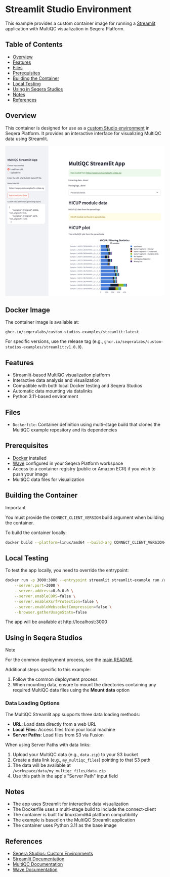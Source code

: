 # Streamlit Studio Environment

This example provides a custom container image for running a [Streamlit](https://streamlit.io/) application with MultiQC visualization in Seqera Platform.

## Table of Contents

- [Overview](#overview)
- [Features](#features)
- [Files](#files)
- [Prerequisites](#prerequisites)
- [Building the Container](#building-the-container)
- [Local Testing](#local-testing)
- [Using in Seqera Studios](#using-in-seqera-studios)
- [Notes](#notes)
- [References](#references)

## Overview

This container is designed for use as a [custom Studio environment](https://docs.seqera.io/platform-cloud/studios/custom-envs) in Seqera Platform. It provides an interactive interface for visualizing MultiQC data using Streamlit.

![Screenshot of the Streamlit app](screenshot.png)

## Docker Image

The container image is available at:
```
ghcr.io/seqeralabs/custom-studios-examples/streamlit:latest
```

For specific versions, use the release tag (e.g., `ghcr.io/seqeralabs/custom-studios-examples/streamlit:v1.0.0`).

## Features

- Streamlit-based MultiQC visualization platform
- Interactive data analysis and visualization
- Compatible with both local Docker testing and Seqera Studios
- Automatic data mounting via datalinks
- Python 3.11-based environment

## Files

- `Dockerfile`: Container definition using multi-stage build that clones the MultiQC example repository and its dependencies

## Prerequisites

- [Docker](https://www.docker.com/) installed
- [Wave](https://docs.seqera.io/platform-cloud/wave/) configured in your Seqera Platform workspace
- Access to a container registry (public or Amazon ECR) if you wish to push your image
- MultiQC data files for visualization

## Building the Container

> [!IMPORTANT]
> You must provide the `CONNECT_CLIENT_VERSION` build argument when building the container.

To build the container locally:

```bash
docker build --platform=linux/amd64 --build-arg CONNECT_CLIENT_VERSION=0.8 -t streamlit-example .
```

## Local Testing

To test the app locally, you need to override the entrypoint:

```bash
docker run -p 3000:3000 --entrypoint streamlit streamlit-example run /app/multiqc_app.py \
    --server.port=3000 \
    --server.address=0.0.0.0 \
    --server.enableCORS=false \
    --server.enableXsrfProtection=false \
    --server.enableWebsocketCompression=false \
    --browser.gatherUsageStats=false
```

The app will be available at http://localhost:3000

## Using in Seqera Studios

> [!NOTE]
> For the common deployment process, see the [main README](../README.md#deploying-to-seqera-studios).

Additional steps specific to this example:
1. Follow the common deployment process
2. When mounting data, ensure to mount the directories containing any required MultiQC data files using the **Mount data** option

### Data Loading Options

The MultiQC Streamlit app supports three data loading methods:
- **URL**: Load data directly from a web URL
- **Local Files**: Access files from your local machine
- **Server Paths**: Load files from S3 via Fusion

When using Server Paths with data links:
1. Upload your MultiQC data (e.g., `data.zip`) to your S3 bucket
2. Create a data link (e.g., `my_multiqc_files`) pointing to that S3 path
3. The data will be available at `/workspace/data/my_multiqc_files/data.zip`
4. Use this path in the app's "Server Path" input field

## Notes

- The app uses Streamlit for interactive data visualization
- The Dockerfile uses a multi-stage build to include the connect-client
- The container is built for linux/amd64 platform compatibility
- The example is based on the MultiQC Streamlit application
- The container uses Python 3.11 as the base image

## References

- [Seqera Studios: Custom Environments](https://docs.seqera.io/platform-cloud/studios/custom-envs)
- [Streamlit Documentation](https://docs.streamlit.io/)
- [MultiQC Documentation](https://multiqc.info/)
- [Wave Documentation](https://docs.seqera.io/platform-cloud/wave/) 